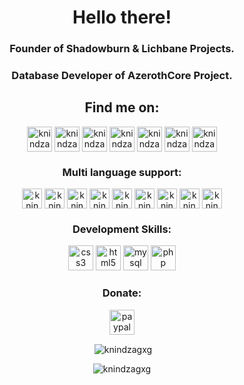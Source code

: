 <h1 align="center">Hello there!</h1>
<h3 align="center">Founder of Shadowburn & Lichbane Projects.</h3>
<h3 align="center">Database Developer of AzerothCore Project.</h3

<h3 align="center"></h3>
<h2 align="center">Find me on:</h2>
<p align="center"><a href="https://shadowburn.net" target="blank"><img align="center" src="http://shadowburn.net/external/social/wow.png" alt="knindzagxg" height="40" width="40" /></a>
<a href="https://facebook.shadowburn.net" target="blank"><img align="center" src="http://shadowburn.net/external/social/facebook.png" alt="knindzagxg" height="40" width="40" /></a>
<a href="https://twitter.shadowburn.net" target="blank"><img align="center" src="http://shadowburn.net/external/social/twitter.png" alt="knindzagxg" height="40" width="40" /></a>
<a href="https://discord.shadowburn.net" target="blank"><img align="center" src="http://shadowburn.net/external/social/discord.png" alt="knindzagxg" height="40" width="40" /></a>
<a href="https://youtube.shadowburn.net" target="blank"><img align="center" src="http://shadowburn.net/external/social/youtube.png" alt="knindzagxg" height="40" width="40" /></a>
<a href="https://patreon.shadowburn.net" target="blank"><img align="center" src="http://shadowburn.net/external/social/patreon.png" alt="knindzagxg" height="40" width="40" /></a>
<a href="https://reddit.shadowburn.net" target="blank"><img align="center" src="http://shadowburn.net/external/social/reddit.png" alt="knindzagxg" height="40" width="40" /></a></p>

<h3 align="center">Multi language support:</h3>
<p align="center">
<a href="#" target="blank"><img align="center" src="http://shadowburn.net/external/countries/usa.png" alt="knindzagxg" height="32" width="32" /></a>
<a href="#" target="blank"><img align="center" src="http://shadowburn.net/external/countries/england.png" alt="knindzagxg" height="32" width="32" /></a>
<a href="#" target="blank"><img align="center" src="http://shadowburn.net/external/countries/serbia.png" alt="knindzagxg" height="32" width="32" /></a>
<a href="#" target="blank"><img align="center" src="http://shadowburn.net/external/countries/montenegro.png" alt="knindzagxg" height="32" width="32" /></a>
<a href="#" target="blank"><img align="center" src="http://shadowburn.net/external/countries/kosovo.png" alt="knindzagxg" height="32" width="32" /></a>
<a href="#" target="blank"><img align="center" src="http://shadowburn.net/external/countries/croatia.png" alt="knindzagxg" height="32" width="32" /></a>
<a href="#" target="blank"><img align="center" src="http://shadowburn.net/external/countries/bosnia.png" alt="knindzagxg" height="32" width="32" /></a>
<a href="#" target="blank"><img align="center" src="http://shadowburn.net/external/countries/macedonia.png" alt="knindzagxg" height="32" width="32" /></a>
<a href="#" target="blank"><img align="center" src="http://shadowburn.net/external/countries/slovenia.png" alt="knindzagxg" height="32" width="32" /></a>
</p>

<h3 align="center">Development Skills:</h3>
<p align="center"> 
<a href="https://www.w3schools.com/css/" target="_blank"> <img src="http://shadowburn.net/external/development/css.png" alt="css3" width="40" height="40"/></a> 
<a href="https://www.w3.org/html/" target="_blank"> <img src="http://shadowburn.net/external/development/html.png" alt="html5" width="40" height="40"/></a> 
<a href="https://www.mysql.com/" target="_blank"> <img src="http://shadowburn.net/external/development/mysql.png" alt="mysql" width="40" height="40"/></a> 
<a href="https://www.php.net" target="_blank"> <img src="http://shadowburn.net/external/development/php.png" alt="php" width="40" height="40"/></a></p>

<h3 align="center">Donate:</h3>
<p align="center"> 
<a href="https://paypal.me/knindza?locale.x=en_US" target="_blank"> <img src="http://shadowburn.net/external/social/paypal.png" alt="paypal" width="40" height="40"/></a></p>

<p align="center">&nbsp;<img align="center" src="https://github-readme-stats.vercel.app/api?username=knindzagxg&show_icons=true" alt="knindzagxg" /></p>
<p align="center"> <img src="https://komarev.com/ghpvc/?username=knindzagxg" alt="knindzagxg" /> </p>
